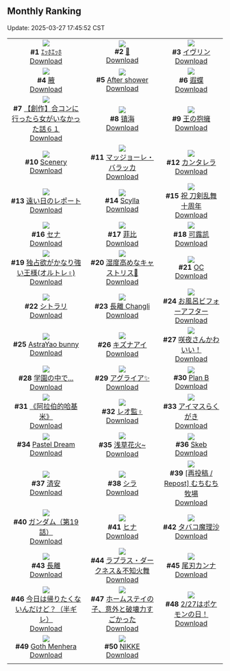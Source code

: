 ## Monthly Ranking
Update: 2025-03-27 17:45:52 CST

|      |      |      |
| :----: | :----: | :----: |
| ![](https://i.pixiv.re/c/240x480/img-master/img/2025/02/27/00/00/22/127664498_p0_master1200.jpg)<br>**#1** [ｴｯﾎｴｯﾎ](https://www.pixiv.net/artworks/127664498)<br>[Download](https://i.pixiv.re/img-original/img/2025/02/27/00/00/22/127664498_p0.jpg) | ![](https://i.pixiv.re/c/240x480/img-master/img/2025/02/27/00/01/16/127664674_p0_master1200.jpg)<br>**#2** [💉](https://www.pixiv.net/artworks/127664674)<br>[Download](https://i.pixiv.re/img-original/img/2025/02/27/00/01/16/127664674_p0.png) | ![](https://i.pixiv.re/c/240x480/img-master/img/2025/02/27/20/30/51/127688581_p0_master1200.jpg)<br>**#3** [イヴリン](https://www.pixiv.net/artworks/127688581)<br>[Download](https://i.pixiv.re/img-original/img/2025/02/27/20/30/51/127688581_p0.png) |
| ![](https://i.pixiv.re/c/240x480/img-master/img/2025/02/27/15/51/48/127680823_p0_master1200.jpg)<br>**#4** [腋](https://www.pixiv.net/artworks/127680823)<br>[Download](https://i.pixiv.re/img-original/img/2025/02/27/15/51/48/127680823_p0.jpg) | ![](https://i.pixiv.re/c/240x480/img-master/img/2025/02/27/12/47/02/127677685_p0_master1200.jpg)<br>**#5** [After shower](https://www.pixiv.net/artworks/127677685)<br>[Download](https://i.pixiv.re/img-original/img/2025/02/27/12/47/02/127677685_p0.jpg) | ![](https://i.pixiv.re/c/240x480/img-master/img/2025/02/27/00/00/18/127664468_p0_master1200.jpg)<br>**#6** [遐蝶](https://www.pixiv.net/artworks/127664468)<br>[Download](https://i.pixiv.re/img-original/img/2025/02/27/00/00/18/127664468_p0.jpg) |
| ![](https://i.pixiv.re/c/240x480/img-master/img/2025/02/28/00/00/11/127696447_p0_master1200.jpg)<br>**#7** [【創作】合コンに行ったら女がいなかった話６１](https://www.pixiv.net/artworks/127696447)<br>[Download](https://i.pixiv.re/img-original/img/2025/02/28/00/00/11/127696447_p0.png) | ![](https://i.pixiv.re/c/240x480/img-master/img/2025/02/27/10/05/04/127674938_p0_master1200.jpg)<br>**#8** [镇海](https://www.pixiv.net/artworks/127674938)<br>[Download](https://i.pixiv.re/img-original/img/2025/02/27/10/05/04/127674938_p0.jpg) | ![](https://i.pixiv.re/c/240x480/img-master/img/2025/02/27/06/10/05/127671674_p0_master1200.jpg)<br>**#9** [王の抱擁](https://www.pixiv.net/artworks/127671674)<br>[Download](https://i.pixiv.re/img-original/img/2025/02/27/06/10/05/127671674_p0.jpg) |
| ![](https://i.pixiv.re/c/240x480/img-master/img/2025/02/27/13/35/03/127678509_p0_master1200.jpg)<br>**#10** [Scenery](https://www.pixiv.net/artworks/127678509)<br>[Download](https://i.pixiv.re/img-original/img/2025/02/27/13/35/03/127678509_p0.jpg) | ![](https://i.pixiv.re/c/240x480/img-master/img/2025/02/25/22/00/08/127628502_p0_master1200.jpg)<br>**#11** [マッジョーレ・バラッカ](https://www.pixiv.net/artworks/127628502)<br>[Download](https://i.pixiv.re/img-original/img/2025/02/25/22/00/08/127628502_p0.jpg) | ![](https://i.pixiv.re/c/240x480/img-master/img/2025/02/27/13/22/02/127678288_p0_master1200.jpg)<br>**#12** [カンタレラ](https://www.pixiv.net/artworks/127678288)<br>[Download](https://i.pixiv.re/img-original/img/2025/02/27/13/22/02/127678288_p0.png) |
| ![](https://i.pixiv.re/c/240x480/img-master/img/2025/02/27/18/06/10/127684064_p0_master1200.jpg)<br>**#13** [遠い日のレポート](https://www.pixiv.net/artworks/127684064)<br>[Download](https://i.pixiv.re/img-original/img/2025/02/27/18/06/10/127684064_p0.png) | ![](https://i.pixiv.re/c/240x480/img-master/img/2025/02/28/12/30/43/127709795_p0_master1200.jpg)<br>**#14** [Scylla](https://www.pixiv.net/artworks/127709795)<br>[Download](https://i.pixiv.re/img-original/img/2025/02/28/12/30/43/127709795_p0.jpg) | ![](https://i.pixiv.re/c/240x480/img-master/img/2025/02/25/00/00/34/127601792_p0_master1200.jpg)<br>**#15** [祝 刀剣乱舞十周年](https://www.pixiv.net/artworks/127601792)<br>[Download](https://i.pixiv.re/img-original/img/2025/02/25/00/00/34/127601792_p0.jpg) |
| ![](https://i.pixiv.re/c/240x480/img-master/img/2025/02/26/00/00/18/127633206_p0_master1200.jpg)<br>**#16** [セナ](https://www.pixiv.net/artworks/127633206)<br>[Download](https://i.pixiv.re/img-original/img/2025/02/26/00/00/18/127633206_p0.jpg) | ![](https://i.pixiv.re/c/240x480/img-master/img/2025/02/27/18/41/36/127684999_p0_master1200.jpg)<br>**#17** [菲比](https://www.pixiv.net/artworks/127684999)<br>[Download](https://i.pixiv.re/img-original/img/2025/02/27/18/41/36/127684999_p0.jpg) | ![](https://i.pixiv.re/c/240x480/img-master/img/2025/02/27/19/11/44/127685970_p0_master1200.jpg)<br>**#18** [可露凯](https://www.pixiv.net/artworks/127685970)<br>[Download](https://i.pixiv.re/img-original/img/2025/02/27/19/11/44/127685970_p0.jpg) |
| ![](https://i.pixiv.re/c/240x480/img-master/img/2025/02/27/19/16/11/127686107_p0_master1200.jpg)<br>**#19** [独占欲がかなり強い王様(オルトレ♀)](https://www.pixiv.net/artworks/127686107)<br>[Download](https://i.pixiv.re/img-original/img/2025/02/27/19/16/11/127686107_p0.jpg) | ![](https://i.pixiv.re/c/240x480/img-master/img/2025/03/01/18/34/56/127754445_p0_master1200.jpg)<br>**#20** [湿度高めなキャストリス🌸](https://www.pixiv.net/artworks/127754445)<br>[Download](https://i.pixiv.re/img-original/img/2025/03/01/18/34/56/127754445_p0.jpg) | ![](https://i.pixiv.re/c/240x480/img-master/img/2025/02/26/03/10/09/127638184_p0_master1200.jpg)<br>**#21** [OC](https://www.pixiv.net/artworks/127638184)<br>[Download](https://i.pixiv.re/img-original/img/2025/02/26/03/10/09/127638184_p0.jpg) |
| ![](https://i.pixiv.re/c/240x480/img-master/img/2025/02/27/01/07/20/127667112_p0_master1200.jpg)<br>**#22** [シトラリ](https://www.pixiv.net/artworks/127667112)<br>[Download](https://i.pixiv.re/img-original/img/2025/02/27/01/07/20/127667112_p0.jpg) | ![](https://i.pixiv.re/c/240x480/img-master/img/2025/02/28/18/14/13/127717150_p0_master1200.jpg)<br>**#23** [長離  Changli](https://www.pixiv.net/artworks/127717150)<br>[Download](https://i.pixiv.re/img-original/img/2025/02/28/18/14/13/127717150_p0.jpg) | ![](https://i.pixiv.re/c/240x480/img-master/img/2025/02/27/22/00/01/127691744_p0_master1200.jpg)<br>**#24** [お風呂ビフォーアフター](https://www.pixiv.net/artworks/127691744)<br>[Download](https://i.pixiv.re/img-original/img/2025/02/27/22/00/01/127691744_p0.jpg) |
| ![](https://i.pixiv.re/c/240x480/img-master/img/2025/02/26/22/26/53/127660939_p0_master1200.jpg)<br>**#25** [AstraYao bunny](https://www.pixiv.net/artworks/127660939)<br>[Download](https://i.pixiv.re/img-original/img/2025/02/26/22/26/53/127660939_p0.jpg) | ![](https://i.pixiv.re/c/240x480/img-master/img/2025/02/27/11/08/28/127675844_p0_master1200.jpg)<br>**#26** [キズナアイ](https://www.pixiv.net/artworks/127675844)<br>[Download](https://i.pixiv.re/img-original/img/2025/02/27/11/08/28/127675844_p0.jpg) | ![](https://i.pixiv.re/c/240x480/img-master/img/2025/02/27/07/30/01/127672794_p0_master1200.jpg)<br>**#27** [咲夜さんかわいい！](https://www.pixiv.net/artworks/127672794)<br>[Download](https://i.pixiv.re/img-original/img/2025/02/27/07/30/01/127672794_p0.png) |
| ![](https://i.pixiv.re/c/240x480/img-master/img/2025/02/26/20/40/46/127656677_p0_master1200.jpg)<br>**#28** [学園の中で...](https://www.pixiv.net/artworks/127656677)<br>[Download](https://i.pixiv.re/img-original/img/2025/02/26/20/40/46/127656677_p0.png) | ![](https://i.pixiv.re/c/240x480/img-master/img/2025/02/25/19/40/27/127623548_p0_master1200.jpg)<br>**#29** [アグライア✨](https://www.pixiv.net/artworks/127623548)<br>[Download](https://i.pixiv.re/img-original/img/2025/02/25/19/40/27/127623548_p0.png) | ![](https://i.pixiv.re/c/240x480/img-master/img/2025/02/28/05/14/14/127703111_p0_master1200.jpg)<br>**#30** [Plan B](https://www.pixiv.net/artworks/127703111)<br>[Download](https://i.pixiv.re/img-original/img/2025/02/28/05/14/14/127703111_p0.jpg) |
| ![](https://i.pixiv.re/c/240x480/img-master/img/2025/02/28/15/50/44/127713443_p0_master1200.jpg)<br>**#31** [《阿拉伯的哈基米》](https://www.pixiv.net/artworks/127713443)<br>[Download](https://i.pixiv.re/img-original/img/2025/02/28/15/50/44/127713443_p0.jpg) | ![](https://i.pixiv.re/c/240x480/img-master/img/2025/02/26/23/06/22/127662488_p0_master1200.jpg)<br>**#32** [レオ監♀](https://www.pixiv.net/artworks/127662488)<br>[Download](https://i.pixiv.re/img-original/img/2025/02/26/23/06/22/127662488_p0.jpg) | ![](https://i.pixiv.re/c/240x480/img-master/img/2025/02/26/23/51/26/127664044_p0_master1200.jpg)<br>**#33** [アイマスらくがき](https://www.pixiv.net/artworks/127664044)<br>[Download](https://i.pixiv.re/img-original/img/2025/02/26/23/51/26/127664044_p0.png) |
| ![](https://i.pixiv.re/c/240x480/img-master/img/2025/02/27/00/00/24/127664505_p0_master1200.jpg)<br>**#34** [Pastel Dream](https://www.pixiv.net/artworks/127664505)<br>[Download](https://i.pixiv.re/img-original/img/2025/02/27/00/00/24/127664505_p0.jpg) | ![](https://i.pixiv.re/c/240x480/img-master/img/2025/02/27/12/59/01/127676066_p0_master1200.jpg)<br>**#35** [浅草花火~](https://www.pixiv.net/artworks/127676066)<br>[Download](https://i.pixiv.re/img-original/img/2025/02/27/12/59/01/127676066_p0.jpg) | ![](https://i.pixiv.re/c/240x480/img-master/img/2025/02/25/12/54/56/127614878_p0_master1200.jpg)<br>**#36** [Skeb](https://www.pixiv.net/artworks/127614878)<br>[Download](https://i.pixiv.re/img-original/img/2025/02/25/12/54/56/127614878_p0.jpg) |
| ![](https://i.pixiv.re/c/240x480/img-master/img/2025/02/26/19/21/22/127654391_p0_master1200.jpg)<br>**#37** [済安](https://www.pixiv.net/artworks/127654391)<br>[Download](https://i.pixiv.re/img-original/img/2025/02/26/19/21/22/127654391_p0.jpg) | ![](https://i.pixiv.re/c/240x480/img-master/img/2025/03/01/22/00/04/127761780_p0_master1200.jpg)<br>**#38** [シラ](https://www.pixiv.net/artworks/127761780)<br>[Download](https://i.pixiv.re/img-original/img/2025/03/01/22/00/04/127761780_p0.jpg) | ![](https://i.pixiv.re/c/240x480/img-master/img/2025/02/26/01/36/10/127636266_p0_master1200.jpg)<br>**#39** [[再投稿 / Repost] むちむち牧場](https://www.pixiv.net/artworks/127636266)<br>[Download](https://i.pixiv.re/img-original/img/2025/02/26/01/36/10/127636266_p0.jpg) |
| ![](https://i.pixiv.re/c/240x480/img-master/img/2025/02/26/00/00/23/127633226_p0_master1200.jpg)<br>**#40** [ガンダム（第19話）](https://www.pixiv.net/artworks/127633226)<br>[Download](https://i.pixiv.re/img-original/img/2025/02/26/00/00/23/127633226_p0.jpg) | ![](https://i.pixiv.re/c/240x480/img-master/img/2025/02/28/13/38/52/127710968_p0_master1200.jpg)<br>**#41** [ヒナ](https://www.pixiv.net/artworks/127710968)<br>[Download](https://i.pixiv.re/img-original/img/2025/02/28/13/38/52/127710968_p0.jpg) | ![](https://i.pixiv.re/c/240x480/img-master/img/2025/02/27/00/30/01/127665886_p0_master1200.jpg)<br>**#42** [タバコ魔理沙](https://www.pixiv.net/artworks/127665886)<br>[Download](https://i.pixiv.re/img-original/img/2025/02/27/00/30/01/127665886_p0.jpg) |
| ![](https://i.pixiv.re/c/240x480/img-master/img/2025/03/02/09/31/02/127753227_p0_master1200.jpg)<br>**#43** [長離](https://www.pixiv.net/artworks/127753227)<br>[Download](https://i.pixiv.re/img-original/img/2025/03/02/09/31/02/127753227_p0.jpg) | ![](https://i.pixiv.re/c/240x480/img-master/img/2025/02/28/11/37/20/127708712_p0_master1200.jpg)<br>**#44** [ラプラス・ダークネス＆不知火舞](https://www.pixiv.net/artworks/127708712)<br>[Download](https://i.pixiv.re/img-original/img/2025/02/28/11/37/20/127708712_p0.png) | ![](https://i.pixiv.re/c/240x480/img-master/img/2025/02/28/12/49/22/127710111_p0_master1200.jpg)<br>**#45** [尾刃カンナ](https://www.pixiv.net/artworks/127710111)<br>[Download](https://i.pixiv.re/img-original/img/2025/02/28/12/49/22/127710111_p0.jpg) |
| ![](https://i.pixiv.re/c/240x480/img-master/img/2025/02/27/00/42/23/127666355_p0_master1200.jpg)<br>**#46** [今日は帰りたくないんだけど？（半ギレ）](https://www.pixiv.net/artworks/127666355)<br>[Download](https://i.pixiv.re/img-original/img/2025/02/27/00/42/23/127666355_p0.jpg) | ![](https://i.pixiv.re/c/240x480/img-master/img/2025/02/25/13/32/18/127615441_p0_master1200.jpg)<br>**#47** [ホームステイの子、意外と破壊力すごかった](https://www.pixiv.net/artworks/127615441)<br>[Download](https://i.pixiv.re/img-original/img/2025/02/25/13/32/18/127615441_p0.jpg) | ![](https://i.pixiv.re/c/240x480/img-master/img/2025/02/27/10/27/01/127675141_p0_master1200.jpg)<br>**#48** [2/27はポケモンの日！](https://www.pixiv.net/artworks/127675141)<br>[Download](https://i.pixiv.re/img-original/img/2025/02/27/10/27/01/127675141_p0.png) |
| ![](https://i.pixiv.re/c/240x480/img-master/img/2025/02/26/10/21/43/127643659_p0_master1200.jpg)<br>**#49** [Goth Menhera](https://www.pixiv.net/artworks/127643659)<br>[Download](https://i.pixiv.re/img-original/img/2025/02/26/10/21/43/127643659_p0.png) | ![](https://i.pixiv.re/c/240x480/img-master/img/2025/02/27/14/01/53/127678934_p0_master1200.jpg)<br>**#50** [NIKKE](https://www.pixiv.net/artworks/127678934)<br>[Download](https://i.pixiv.re/img-original/img/2025/02/27/14/01/53/127678934_p0.jpg) |
|      |
